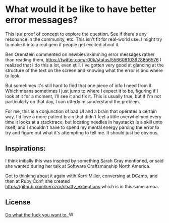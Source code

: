 What would it be like to have better error messages?
====================================================

This is a proof of concept to explore the question.
See if there's any resonance in the community, etc.
This isn't fit for real-world use.
I might try to make it into a real gem if people get excited about it.

Ben Orenstein commented on newbies skimming error messages rather than reading them,
https://twitter.com/r00k/status/556608103928856576
I realized that I do this a lot, even still.
I've gotten very good at glancing at the structure
of the text on the screen and knowing what the error is and where to look.

But sometimes it's still hard to find that one piece of info I need from it.
Which means sometimes I just jump to where I expect it to be, figuring if I look at it for a moment,
I'll see it and fix it. This is usually true, but if I'm not particularly on that day,
I can utterly misunderstand the problem.

For me, this is a conjunction of bad UI and a brain that operates a certain way.
I'd love a more patient brain that didn't feel a little overwhelmed every time it
looks at a stacktrace, but locating needles in haystacks is a skill unto itself,
and I shouldn't have to spend my mental energy parsing the error to try and figure
out what it's attempting to tell me. It should just be obvious.

Inspirations:
-------------

I think initially this was inspired by something Sarah Gray mentioned,
or said she wanted during her talk at Software Craftsmanship North America.

Got to thinking about it again witih Kerri Miller, conversing at DCamp,
and then at Ruby Conf, she created https://github.com/kerrizor/chatty_exceptions
which is in this same arena.

License
--------

[Do what the fuck you want to.  <img src="http://www.wtfpl.net/wp-content/uploads/2012/12/wtfpl.svg" width="15" height="15" alt="WTFPL" />](http://www.wtfpl.net/)

